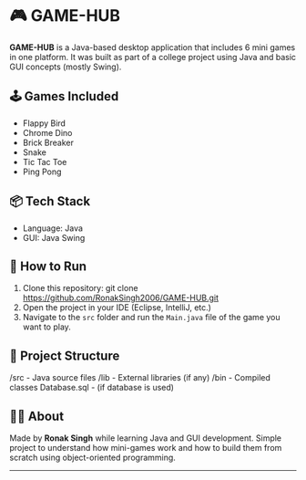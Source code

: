 # 🎮 GAME-HUB

**GAME-HUB** is a Java-based desktop application that includes 6 mini games in one platform. It was built as part of a college project using Java and basic GUI concepts (mostly Swing).

## 🕹️ Games Included

- Flappy Bird
- Chrome Dino
- Brick Breaker
- Snake
- Tic Tac Toe
- Ping Pong

## 📦 Tech Stack

- Language: Java
- GUI: Java Swing

## 🚀 How to Run

1. Clone this repository:
git clone https://github.com/RonakSingh2006/GAME-HUB.git
2. Open the project in your IDE (Eclipse, IntelliJ, etc.)
3. Navigate to the `src` folder and run the `Main.java` file of the game you want to play.

## 📁 Project Structure

/src - Java source files
/lib - External libraries (if any)
/bin - Compiled classes
Database.sql - (if database is used)

## 🙋‍♂️ About

Made by **Ronak Singh** while learning Java and GUI development. Simple project to understand how mini-games work and how to build them from scratch using object-oriented programming.

---
